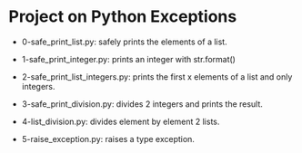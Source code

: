 # Project on Python Exceptions

* 0-safe_print_list.py: safely prints the elements of a list.

* 1-safe_print_integer.py: prints an integer with str.format()

* 2-safe_print_list_integers.py: prints the first x elements of a list and only integers.

* 3-safe_print_division.py: divides 2 integers and prints the result.

* 4-list_division.py: divides element by element 2 lists.

* 5-raise_exception.py: raises a type exception.


